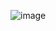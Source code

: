 ![image](https://user-images.githubusercontent.com/52845731/206396358-e2b0aca0-371c-41e7-8df4-30a1408f479e.png)

